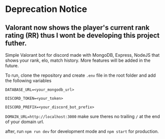 # Deprecation Notice
## Valorant now shows the player's current rank rating (RR) thus I wont be developing this project futher.

Simple Valorant bot for discord made with MongoDB, Express, NodeJS that shows your rank, elo, match history. More features will be added in the future.

To run, clone the repository and create `.env` file in the root folder and add the following variables

`DATABASE_URL=<your_mongodb_url>`

`DISCORD_TOKEN=<your_token>`

`DISCORD_PREFIX=<your_discord_bot_prefix>`

`DOMAIN_URL=http://localhost:3000` make sure theres no trailing `/` at the end of your domain url.

after, run `npm run dev` for development mode and `npm start` for production.
